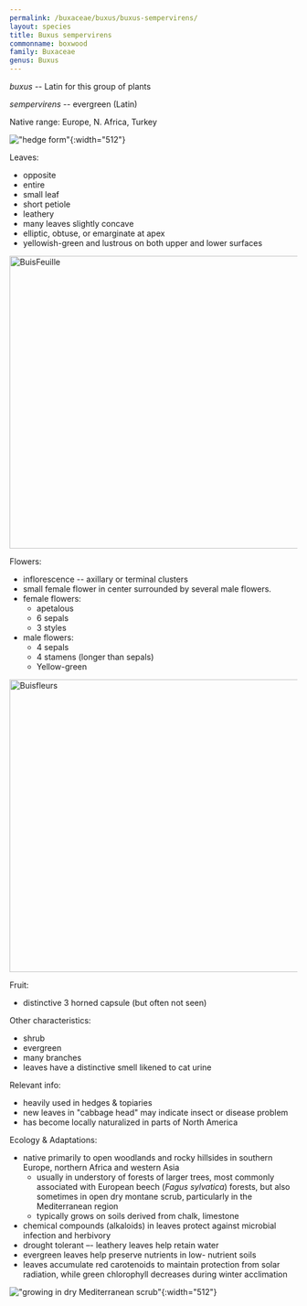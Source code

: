 ```yaml
---
permalink: /buxaceae/buxus/buxus-sempervirens/
layout: species
title: Buxus sempervirens
commonname: boxwood
family: Buxaceae
genus: Buxus
---
```


*buxus* -- Latin for this group of plants

*sempervirens* -- evergreen (Latin)

Native range: Europe, N. Africa, Turkey

!["hedge form"](http://images.mobot.org/TropicosImages2/PlantRecordImages/prod/large960/00021000/21127_E223-0407102gk.jpg "hedge form"){:width="512"}

Leaves:
  - opposite
  - entire
  - small leaf
  - short petiole
  - leathery
  - many leaves slightly concave
  - elliptic, obtuse, or emarginate at apex
  - yellowish-green and lustrous on both upper and lower surfaces

<a title="Muséum de Toulouse / CC BY-SA (https://creativecommons.org/licenses/by-sa/3.0)" href="https://commons.wikimedia.org/wiki/File:BuisFeuille.jpg"><img width="512" alt="BuisFeuille" src="https://upload.wikimedia.org/wikipedia/commons/thumb/7/73/BuisFeuille.jpg/512px-BuisFeuille.jpg"></a>

Flowers:
  - inflorescence -- axillary or terminal clusters
  - small female flower in center surrounded by several male flowers.
  - female flowers:
    - apetalous
    - 6 sepals
    - 3 styles
  - male flowers:
    - 4 sepals
    - 4 stamens (longer than sepals)
    - Yellow-green

<a title="Muséum de Toulouse / CC BY-SA (https://creativecommons.org/licenses/by-sa/3.0)" href="https://commons.wikimedia.org/wiki/File:Buisfleurs.jpg"><img width="512" alt="Buisfleurs" src="https://upload.wikimedia.org/wikipedia/commons/thumb/b/ba/Buisfleurs.jpg/512px-Buisfleurs.jpg"></a>

Fruit:
  - distinctive 3 horned capsule (but often not seen)

Other characteristics:
  - shrub
  - evergreen
  - many branches
  - leaves have a distinctive smell likened to cat urine

Relevant info:
  - heavily used in hedges & topiaries
  - new leaves in "cabbage head" may indicate insect or disease problem
  - has become locally naturalized in parts of North America

Ecology & Adaptations:
  - native primarily to open woodlands and rocky hillsides in southern Europe, northern Africa and western Asia
    - usually in understory of forests of larger trees, most commonly associated with European beech (*Fagus sylvatica*) forests, but also sometimes in open dry montane scrub, particularly in the Mediterranean region
    - typically grows on soils derived from chalk, limestone
  - chemical compounds (alkaloids) in leaves protect against microbial infection and herbivory
  - drought tolerant –- leathery leaves help retain water
  - evergreen leaves help preserve nutrients in low- nutrient soils
  - leaves accumulate red carotenoids to maintain protection from solar radiation, while green chlorophyll decreases during winter acclimation

!["growing in dry Mediterranean scrub"](https://upload.wikimedia.org/wikipedia/commons/thumb/a/a0/Buxus_sempervirens0.jpg/640px-Buxus_sempervirens0.jpg "growing in dry Mediterranean scrub"){:width="512"}
